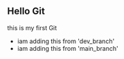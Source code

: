## Hello Git
this is my first Git

- iam adding this from 'dev_branch'
- iam adding this from 'main_branch'

